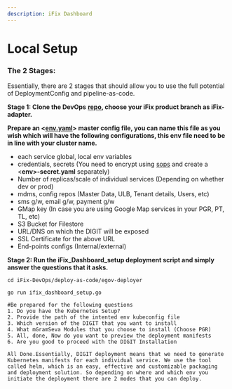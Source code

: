 ```yaml
---
description: iFix Dashboard
---
```


# Local Setup

### The 2 Stages: <a href="the-2-stages" id="the-2-stages"></a>

Essentially, there are 2 stages that should allow you to use the full potential of DeploymentConfig and pipeline-as-code.

**Stage 1: Clone the DevOps** [**repo**](https://github.com/misdwss/iFix-DevOps/tree/ifix)**, choose your iFix product branch as iFix-adapter.**‌

&#x20;**Prepare an <**[**env.yaml**](local-setup.md#the-2-stages)**> master config file, you can name this file as you wish which will have the following configurations, this env file need to be in line with your cluster name.**‌

* each service global, local env variables
* credentials, secrets (You need to encrypt using [sops](https://github.com/mozilla/sops#updatekeys-command) and create a <**env>-secret.yaml** separately)
* Number of replicas/scale of individual services (Depending on whether dev or prod)
* mdms, config repos (Master Data, ULB, Tenant details, Users, etc)
* sms g/w, email g/w, payment g/w
* GMap key (In case you are using Google Map services in your PGR, PT, TL, etc)
* S3 Bucket for Filestore
* URL/DNS on which the DIGIT will be exposed
* SSL Certificate for the above URL
* End-points configs (Internal/external)

**Stage 2: Run the iFix\_Dashboard\_setup deployment script and simply answer the questions that it asks.**

```
cd iFix-DevOps/deploy-as-code/egov-deployer

go run ifix_dashboard_setup.go

#Be prepared for the following questions
1. Do you have the Kubernetes Setup?
2. Provide the path of the intented env kubeconfig file
3. Which version of the DIGIT that you want to install
4. What mGramSeva Modules that you choose to install (Choose PGR)
5. All, done, Now do you want to preview the deployment manifests 
6. Are you good to proceed with the DIGIT Installation

All Done.Essentially, DIGIT deployment means that we need to generate Kubernetes manifests for each individual service. We use the tool called helm, which is an easy, effective and customizable packaging and deployment solution. So depending on where and which env you initiate the deployment there are 2 modes that you can deploy.
```

### &#x20;<a href="the-2-modes-of-deployment" id="the-2-modes-of-deployment"></a>
